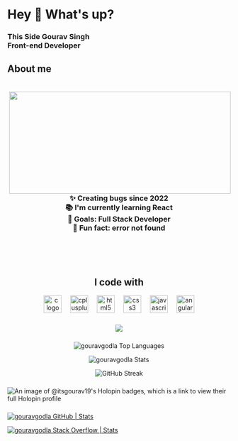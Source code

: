 
<h1 align="left">Hey 👋 What's up?</h1>


<div align="center">




  
###

<h3 align="left">This Side Gourav Singh  
  <br>
  Front-end Developer</h3>
</div>

<h2 align="left">About me</h2>




###

<br clear="both">

<img align="right" src="https://media.giphy.com/media/v1.Y2lkPTc5MGI3NjExdDV2bHRoMnk3ZWM1cHVpZmN1cGdtdHYzZW1paThzaW8xNDZ5NnZ3eCZlcD12MV9pbnRlcm5hbF9naWZfYnlfaWQmY3Q9Zw/2IudUHdI075HL02Pkk/giphy.gif" height="230" width="500"/>


####

<h3 align="center">✨ Creating bugs since 2022<br>📚 I'm currently learning React<br>🎯 Goals: Full Stack Developer <br>🎲 Fun fact: error not found <br></h3>
<br>





####
<br>
<div align="center">
  <h2 align="center">I code with</h2>
  <img src="https://cdn.jsdelivr.net/gh/devicons/devicon/icons/c/c-original.svg" height="40" alt="c logo"  />
  <img width="12" />
  <img src="https://cdn.jsdelivr.net/gh/devicons/devicon/icons/cplusplus/cplusplus-original.svg" height="40" alt="cplusplus logo"  />
  <img width="12" />
  <img src="https://cdn.simpleicons.org/html5/E34F26" height="40" alt="html5 logo"  />
  <img width="12" />
  <img src="https://cdn.simpleicons.org/css3/1572B6" height="40" alt="css3 logo"  />
  <img width="12" />
  <img src="https://cdn.jsdelivr.net/gh/devicons/devicon/icons/javascript/javascript-original.svg" height="40" alt="javascript logo"  />
  <img width="12" />
  <img src="https://cdn.simpleicons.org/react/DD0031" height="40" alt="angularjs logo"  />
</div>



###
<div align="center">
  <img src="https://profile-counter.glitch.me/gouravgodla/count.svg?"  />
</div>



###
<div align="center">
  
![gouravgodla Top Languages](https://github-readme-stats.vercel.app/api/top-langs/?username=gouravgodla&theme=highcontrast&show_icons=true&hide_border=true&layout=compact)

  
![gouravgodla Stats](https://github-readme-stats.vercel.app/api?username=gouravgodla&theme=highcontrast&show_icons=true&hide_border=true&count_private=true)

![GitHub Streak](https://streak-stats.demolab.com/?user=gouravgodla)
</div>



###

![An image of @itsgourav19's Holopin badges, which is a link to view their full Holopin profile](https://holopin.me/itsgourav19)




###
[![gouravgodla GitHub | Stats](https://stats.quine.sh/gouravgodla/github?theme=dark)](https://quine.sh?utm_source=widgets&utm_campaign=gouravgodla)

[![gouravgodla Stack Overflow | Stats](https://stats.quine.sh/gouravgodla/stack-overflow?theme=dark)](https://quine.sh?utm_source=widgets&utm_campaign=gouravgodla)



